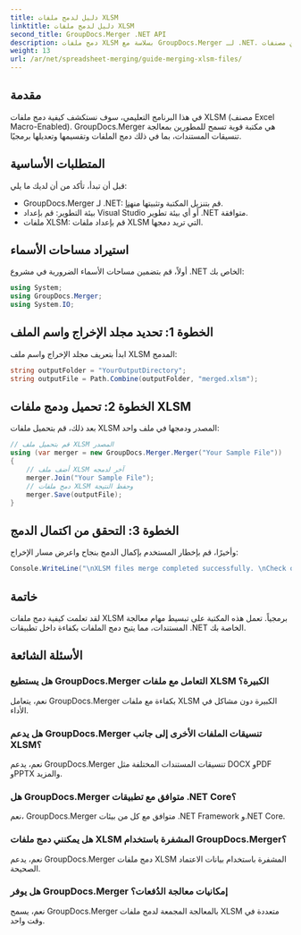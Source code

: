 ```yaml
---
title: دليل لدمج ملفات XLSM
linktitle: دليل لدمج ملفات XLSM
second_title: GroupDocs.Merger .NET API
description: دمج ملفات XLSM بسلاسة مع GroupDocs.Merger لـ .NET. الجمع بين مصنفات Excel برمجياً بكفاءة. تعزيز قدرات معالجة المستندات الخاصة بك.
weight: 13
url: /ar/net/spreadsheet-merging/guide-merging-xlsm-files/
---
```

## مقدمة
في هذا البرنامج التعليمي، سوف نستكشف كيفية دمج ملفات XLSM (مصنف Excel Macro-Enabled). GroupDocs.Merger هي مكتبة قوية تسمح للمطورين بمعالجة تنسيقات المستندات، بما في ذلك دمج الملفات وتقسيمها وتعديلها برمجيًا.
## المتطلبات الأساسية
قبل أن تبدأ، تأكد من أن لديك ما يلي:
-  GroupDocs.Merger لـ .NET: قم بتنزيل المكتبة وتثبيتها من[هنا](https://releases.groupdocs.com/merger/net/).
- بيئة التطوير: قم بإعداد Visual Studio أو أي بيئة تطوير .NET متوافقة.
- ملفات XLSM: قم بإعداد ملفات XLSM التي تريد دمجها.

## استيراد مساحات الأسماء
أولاً، قم بتضمين مساحات الأسماء الضرورية في مشروع .NET الخاص بك:
```csharp
using System; 
using GroupDocs.Merger;
using System.IO;
```
## الخطوة 1: تحديد مجلد الإخراج واسم الملف
ابدأ بتعريف مجلد الإخراج واسم ملف XLSM المدمج:
```csharp
string outputFolder = "YourOutputDirectory";
string outputFile = Path.Combine(outputFolder, "merged.xlsm");
```
## الخطوة 2: تحميل ودمج ملفات XLSM
بعد ذلك، قم بتحميل ملفات XLSM المصدر ودمجها في ملف واحد:
```csharp
// قم بتحميل ملف XLSM المصدر
using (var merger = new GroupDocs.Merger.Merger("Your Sample File"))
{
    // أضف ملف XLSM آخر لدمجه
    merger.Join("Your Sample File");
    // دمج ملفات XLSM وحفظ النتيجة
    merger.Save(outputFile);
}
```
## الخطوة 3: التحقق من اكتمال الدمج
وأخيرًا، قم بإخطار المستخدم بإكمال الدمج بنجاح واعرض مسار الإخراج:
```csharp
Console.WriteLine("\nXLSM files merge completed successfully. \nCheck output in {0}", outputFolder);
```

## خاتمة
لقد تعلمت كيفية دمج ملفات XLSM برمجياً. تعمل هذه المكتبة على تبسيط مهام معالجة المستندات، مما يتيح دمج الملفات بكفاءة داخل تطبيقات .NET الخاصة بك.

## الأسئلة الشائعة
### هل يستطيع GroupDocs.Merger التعامل مع ملفات XLSM الكبيرة؟
نعم، يتعامل GroupDocs.Merger بكفاءة مع ملفات XLSM الكبيرة دون مشاكل في الأداء.
### هل يدعم GroupDocs.Merger تنسيقات الملفات الأخرى إلى جانب XLSM؟
نعم، يدعم GroupDocs.Merger تنسيقات المستندات المختلفة مثل DOCX وPDF وPPTX والمزيد.
### هل GroupDocs.Merger متوافق مع تطبيقات .NET Core؟
نعم، GroupDocs.Merger متوافق مع كل من بيئات .NET Framework و.NET Core.
### هل يمكنني دمج ملفات XLSM المشفرة باستخدام GroupDocs.Merger؟
نعم، يدعم GroupDocs.Merger دمج ملفات XLSM المشفرة باستخدام بيانات الاعتماد الصحيحة.
### هل يوفر GroupDocs.Merger إمكانيات معالجة الدُفعات؟
نعم، يسمح GroupDocs.Merger بالمعالجة المجمعة لدمج ملفات XLSM متعددة في وقت واحد.